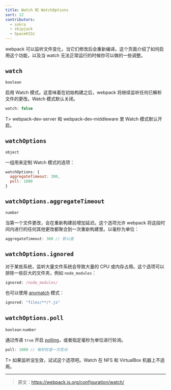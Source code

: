 ```yaml
---
title: Watch 和 WatchOptions
sort: 12
contributors:
  - sokra
  - skipjack
  - SpaceK33z
---
```


webpack 可以监听文件变化，当它们修改后会重新编译。这个页面介绍了如何启用这个功能，以及当 watch 无法正常运行的时候你可以做的一些调整。

## `watch`

`boolean`

启用 Watch 模式。这意味着在初始构建之后，webpack 将继续监听任何已解析文件的更改。Watch 模式默认关闭。

```js
watch: false
```

T> webpack-dev-server 和 webpack-dev-middleware 里 Watch 模式默认开启。

## `watchOptions`

`object`

一组用来定制 Watch 模式的选项：

```js
watchOptions: {
  aggregateTimeout: 300,
  poll: 1000
}
```

## `watchOptions.aggregateTimeout`

`number`

当第一个文件更改，会在重新构建前增加延迟。这个选项允许 webpack 将这段时间内进行的任何其他更改都聚合到一次重新构建里。以毫秒为单位：

```js
aggregateTimeout: 300 // 默认值
```

## `watchOptions.ignored`

对于某些系统，监听大量文件系统会导致大量的 CPU 或内存占用。这个选项可以排除一些巨大的文件夹，例如 `node_modules`：

```js
ignored: /node_modules/
```

也可以使用 [anymatch](https://github.com/es128/anymatch) 模式：

```js
ignored: "files/**/*.js"
```

## `watchOptions.poll`

`boolean` `number`

通过传递 `true` 开启 [polling](http://whatis.techtarget.com/definition/polling)，或者指定毫秒为单位进行轮询。

```js
poll: 1000 // 每秒检查一次变动
```

T> 如果监听没生效，试试这个选项吧。Watch 在 NFS 和 VirtualBox 机器上不适用。

***

> 原文：https://webpack.js.org/configuration/watch/
